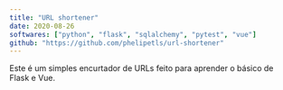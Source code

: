 ```yaml
---
title: "URL shortener"
date: 2020-08-26
softwares: ["python", "flask", "sqlalchemy", "pytest", "vue"]
github: "https://github.com/phelipetls/url-shortener"
---
```


Este é um simples encurtador de URLs feito para aprender o básico de Flask e
Vue.
